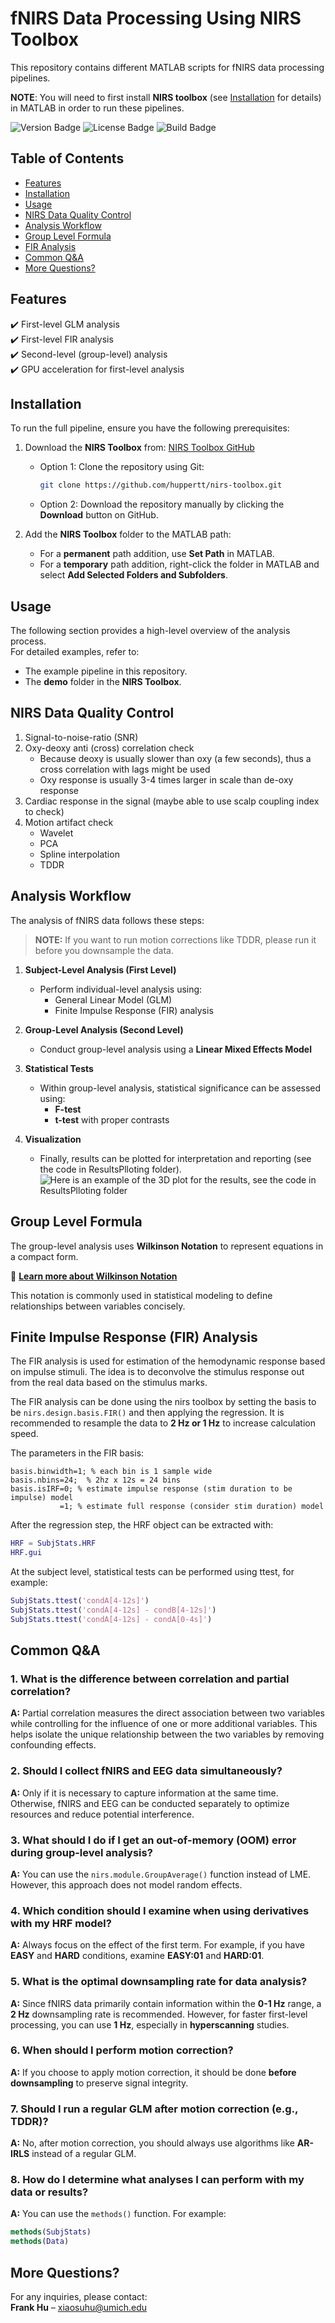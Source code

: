 # fNIRS Data Processing Using NIRS Toolbox

This repository contains different MATLAB scripts for fNIRS data processing pipelines. 

**NOTE**: You will need to first install **NIRS toolbox** (see [Installation](#installation) for details) in MATLAB in order to run these pipelines.

<p align="left">
  <img src="https://img.shields.io/badge/version-0.1-blue" alt="Version Badge">
  <img src="https://img.shields.io/badge/license-MIT-green" alt="License Badge">
  <img src="https://img.shields.io/badge/build-building_inprogress-yellow" alt="Build Badge">
</p>

## Table of Contents
- [Features](#features)
- [Installation](#installation)
- [Usage](#usage)
- [NIRS Data Quality Control](#nirs-data-quality-control)
- [Analysis Workflow](#analysis-workflow)
- [Group Level Formula](#group-level-formula)
- [FIR Analysis](#finite-impulse-response-fir-analysis)
- [Common Q&A](#common-qa)
- [More Questions?](#more-questions)

## Features
✔️ First-level GLM analysis  
✔️ First-level FIR analysis  
✔️ Second-level (group-level) analysis  
✔️ GPU acceleration for first-level analysis  

## Installation

To run the full pipeline, ensure you have the following prerequisites:

1. Download the **NIRS Toolbox** from: [NIRS Toolbox GitHub](https://github.com/huppertt/nirs-toolbox.git)  
   - Option 1: Clone the repository using Git:  
     ```sh
     git clone https://github.com/huppertt/nirs-toolbox.git
     ```
   - Option 2: Download the repository manually by clicking the **Download** button on GitHub.

2. Add the **NIRS Toolbox** folder to the MATLAB path:  
   - For a **permanent** path addition, use **Set Path** in MATLAB.  
   - For a **temporary** path addition, right-click the folder in MATLAB and select **Add Selected Folders and Subfolders**.

## Usage

The following section provides a high-level overview of the analysis process.  
For detailed examples, refer to:  
- The example pipeline in this repository.  
- The **demo** folder in the **NIRS Toolbox**.

## NIRS Data Quality Control
1. Signal-to-noise-ratio (SNR)
2. Oxy-deoxy anti (cross) correlation check
   - Because deoxy is usually slower than oxy (a few seconds), thus a cross correlation with lags might be used
   - Oxy response is usually 3-4 times larger in scale than de-oxy response 
3. Cardiac response in the signal (maybe able to use scalp coupling index to check)
4. Motion artifact check
   - Wavelet
   - PCA
   - Spline interpolation 
   - TDDR 

## Analysis Workflow

The analysis of fNIRS data follows these steps:
> **NOTE:** If you want to run motion corrections like TDDR, please run it before you downsample the data.

1. **Subject-Level Analysis (First Level)**  
   - Perform individual-level analysis using:  
     - General Linear Model (GLM)  
     - Finite Impulse Response (FIR) analysis  

2. **Group-Level Analysis (Second Level)**  
   - Conduct group-level analysis using a **Linear Mixed Effects Model**  

3. **Statistical Tests**  
   - Within group-level analysis, statistical significance can be assessed using:  
     - **F-test**  
     - **t-test** with proper contrasts  

4. **Visualization**  
   - Finally, results can be plotted for interpretation and reporting (see the code in ResultsPlloting folder).  
   ![Here is an example of the 3D plot for the results, see the code in ResultsPlloting folder](./Example_plot.png)


## Group Level Formula  

The group-level analysis uses **Wilkinson Notation** to represent equations in a compact form.  

🔗 **[Learn more about Wilkinson Notation](https://www.mathworks.com/help/stats/wilkinson-notation.html)**  

This notation is commonly used in statistical modeling to define relationships between variables concisely.

## Finite Impulse Response (FIR) Analysis

The FIR analysis is used for estimation of the hemodynamic response based on impulse stimuli. The idea is to deconvolve the stimulus response out from the real data based on the stimulus marks.

The FIR analysis can be done using the nirs toolbox by setting the basis to be `nirs.design.basis.FIR()` and then applying the regression. It is recommended to resample the data to **2 Hz or 1 Hz** to increase calculation speed.

The parameters in the FIR basis: 
```
basis.binwidth=1; % each bin is 1 sample wide
basis.nbins=24;  % 2hz x 12s = 24 bins
basis.isIRF=0; % estimate impulse response (stim duration to be impulse) model
           =1; % estimate full response (consider stim duration) model
```

After the regression step, the HRF object can be extracted with:

```matlab
HRF = SubjStats.HRF
HRF.gui
```

At the subject level, statistical tests can be performed using ttest, for example:

```matlab
SubjStats.ttest('condA[4-12s]')
SubjStats.ttest('condA[4-12s] - condB[4-12s]')
SubjStats.ttest('condA[4-12s] - condA[0-4s]')
```
## **Common Q&A**  

### **1. What is the difference between correlation and partial correlation?**  
**A:** Partial correlation measures the direct association between two variables while controlling for the influence of one or more additional variables. This helps isolate the unique relationship between the two variables by removing confounding effects.  

### **2. Should I collect fNIRS and EEG data simultaneously?**  
**A:** Only if it is necessary to capture information at the same time. Otherwise, fNIRS and EEG can be conducted separately to optimize resources and reduce potential interference.  

### **3. What should I do if I get an out-of-memory (OOM) error during group-level analysis?**  
**A:** You can use the `nirs.module.GroupAverage()` function instead of LME. However, this approach does not model random effects.  

### **4. Which condition should I examine when using derivatives with my HRF model?**  
**A:** Always focus on the effect of the first term. For example, if you have **EASY** and **HARD** conditions, examine **EASY:01** and **HARD:01**.  

### **5. What is the optimal downsampling rate for data analysis?**  
**A:** Since fNIRS data primarily contain information within the **0-1 Hz** range, a **2 Hz** downsampling rate is recommended. However, for faster first-level processing, you can use **1 Hz**, especially in **hyperscanning** studies.  

### **6. When should I perform motion correction?**  
**A:** If you choose to apply motion correction, it should be done **before downsampling** to preserve signal integrity.  

### **7. Should I run a regular GLM after motion correction (e.g., TDDR)?**  
**A:** No, after motion correction, you should always use algorithms like **AR-IRLS** instead of a regular GLM.  

### **8. How do I determine what analyses I can perform with my data or results?**  
**A:** You can use the `methods()` function. For example:  

```matlab
methods(SubjStats)
methods(Data)
```

## More Questions?

For any inquiries, please contact:  
**Frank Hu** – [xiaosuhu@umich.edu](mailto:xiaosuhu@umich.edu)